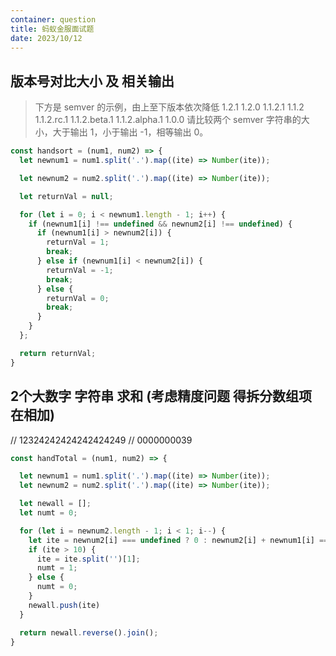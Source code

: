```yaml
---
container: question
title: 蚂蚁金服面试题
date: 2023/10/12
---
```


## 版本号对比大小 及 相关输出

> 下方是 semver 的示例，由上至下版本依次降低
1.2.1
1.2.0
1.1.2.1
1.1.2
1.1.2.rc.1
1.1.2.beta.1
1.1.2.alpha.1
1.0.0
请比较两个 semver 字符串的大小，大于输出 1，小于输出 -1，相等输出 0。

```js
const handsort = (num1, num2) => {
  let newnum1 = num1.split('.').map((ite) => Number(ite));

  let newnum2 = num2.split('.').map((ite) => Number(ite));

  let returnVal = null;

  for (let i = 0; i < newnum1.length - 1; i++) {
    if (newnum1[i] !== undefined && newnum2[i] !== undefined) {
      if (newnum1[i] > newnum2[i]) {
        returnVal = 1;
        break;
      } else if (newnum1[i] < newnum2[i]) {
        returnVal = -1;
        break;
      } else {
        returnVal = 0;
        break;
      }
    }
  };

  return returnVal;
}
```

## 2个大数字 字符串 求和 (考虑精度问题 得拆分数组项 在相加)

> 
// 12324242424242424249
// 0000000039

```js
const handTotal = (num1, num2) => {

  let newnum1 = num1.split('.').map((ite) => Number(ite));
  let newnum2 = num2.split('.').map((ite) => Number(ite));

  let newall = [];
  let numt = 0;

  for (let i = newnum2.length - 1; i < 1; i--) {
    let ite = newnum2[i] === undefined ? 0 : newnum2[i] + newnum1[i] === undefined ? 0 : newnum1[i] + numt;
    if (ite > 10) {
      ite = ite.split('')[1];
      numt = 1;
    } else {
      numt = 0;
    }
    newall.push(ite)
  }

  return newall.reverse().join();
}
```